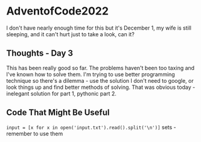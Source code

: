 # AdventofCode2022

I don't have nearly enough time for this but it's December 1, my wife is still sleeping, and it can't hurt just to take a look, can it?


## Thoughts - Day 3
This has been really good so far. The problems haven't been too taxing and I've known how to solve them. I'm trying to 
use better programming technique so there's a dilemma - use the solution I don't need to google, or look things up and find better methods of solving. That was obvious today - inelegant solution for part 1, pythonic part 2.



## Code That Might Be Useful
`input = [x for x in open('input.txt').read().split('\n')]`
sets - remember to use them